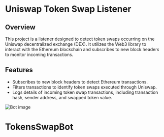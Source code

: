 # Uniswap Token Swap Listener

## Overview

This project is a listener designed to detect token swaps occurring on the Uniswap decentralized exchange (DEX). It utilizes the Web3 library to interact with the Ethereum blockchain and subscribes to new block headers to monitor incoming transactions.

## Features

- Subscribes to new block headers to detect Ethereum transactions.
- Filters transactions to identify token swaps executed through Uniswap.
- Logs details of incoming token swap transactions, including transaction hash, sender address, and swapped token value.


![Bot image](./images/bot.png)
# TokensSwapBot
